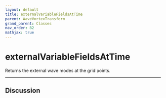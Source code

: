 ```yaml
---
layout: default
title: externalVariableFieldsAtTime
parent: WaveVortexTransform
grand_parent: Classes
nav_order: 82
mathjax: true
---
```


#  externalVariableFieldsAtTime

Returns the external wave modes at the grid points.


---

## Discussion

  
